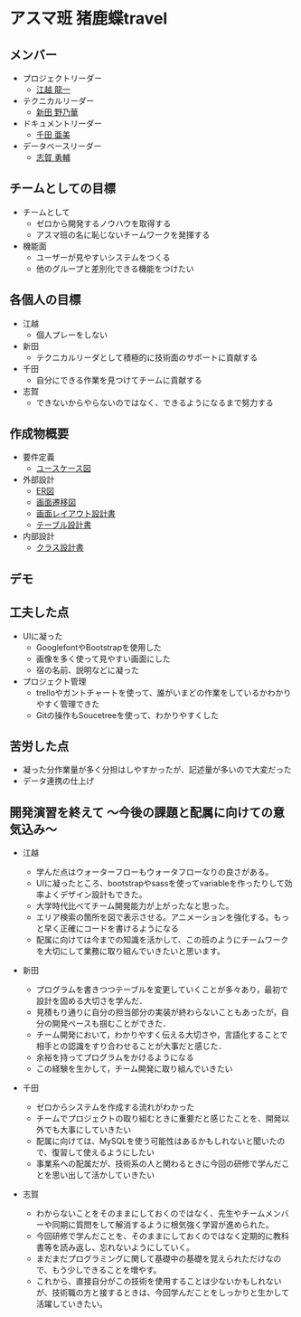# アスマ班 猪鹿蝶travel

## メンバー

- プロジェクトリーダー
    - [江越 龍一](https://github.com/itEngrRyuichi)
- テクニカルリーダー
    - [新田 野乃華](https://github.com/NonokaNitta)
- ドキュメントリーダー
    - [千田 亜美](https://github.com/ami-2021php)
- データベースリーダー
    - [志賀 勇輔](https://github.com/sigayuusuke)


## チームとしての目標

- チームとして
    - ゼロから開発するノウハウを取得する
    - アスマ班の名に恥じないチームワークを発揮する
- 機能面
    - ユーザーが見やすいシステムをつくる
    - 他のグループと差別化できる機能をつけたい


## 各個人の目標

- 江越
    - 個人プレーをしない
- 新田
    - テクニカルリーダとして積極的に技術面のサポートに貢献する
- 千田
    - 自分にできる作業を見つけてチームに貢献する
- 志賀
    - できないからやらないのではなく、できるようになるまで努力する


## 作成物概要

- 要件定義
    - [ユースケース図](https://docs.google.com/document/d/1O_GhbbJxCXMVikNUPGuIY_F-Hwlmk2Fgft3dantM9tc/edit)
- 外部設計    
    - [ER図](https://docs.google.com/spreadsheets/d/1uwLpFotsyjKgVGWgZADQi1w7hcjLMtn_z2pTIqvaRP4/edit#gid=0)
    - [画面遷移図](https://docs.google.com/spreadsheets/d/1cK4GRZ0UwSc9DHFUB7ynDbPtcCU87C-XEySDymkJlW8/edit#gid=0)
    - [画面レイアウト設計書](https://docs.google.com/spreadsheets/d/1asB8IMqBpIMb2aSzw_kpHcfsxEWcQyFLPOPufVv-w-A/edit#gid=0)
    - [テーブル設計書](https://docs.google.com/spreadsheets/d/1RxI66eiAaa3NLVQejAf7N3M5DkeRDXPMewHgrPXUEs4/edit#gid=0)
- 内部設計
    - [クラス設計書](https://docs.google.com/spreadsheets/d/1tpTQ4mS00CRIsixR-BgEaR7ApgeM1aw-43nlmTz-PNw/edit#gid=0)

## デモ


## 工夫した点
- UIに凝った
    - GooglefontやBootstrapを使用した
    - 画像を多く使って見やすい画面にした
    - 宿の名前、説明などに凝った    
- プロジェクト管理
    - trelloやガントチャートを使って、誰がいまどの作業をしているかわかりやすく管理できた
    - Gitの操作もSoucetreeを使って、わかりやすくした


## 苦労した点
- 凝った分作業量が多く分担はしやすかったが、記述量が多いので大変だった
- データ連携の仕上げ 



## 開発演習を終えて ～今後の課題と配属に向けての意気込み～

- 江越
    - 学んだ点はウォーターフローもウォータフローなりの良さがある。
    - UIに凝ったところ、bootstrapやsassを使ってvariableを作ったりして効率よくデザイン設計もできた。
    - 大学時代比べてチーム開発能力が上がったなと思った。
    - エリア検索の箇所を図で表示させる。アニメーションを強化する。もっと早く正確にコードを書けるようになる
    - 配属に向けては今までの知識を活かして、この班のようにチームワークを大切にして業務に取り組んでいきたいと思います。
    
- 新田
    - プログラムを書きつつテーブルを変更していくことが多々あり，最初で設計を固める大切さを学んだ．
    - 見積もり通りに自分の担当部分の実装が終わらないこともあったが，自分の開発ペースも掴むことができた．
    - チーム開発において，わかりやすく伝える大切さや，言語化することで相手との認識をすり合わせることが大事だと感じた．
    - 余裕を持ってプログラムをかけるようになる
    - この経験を生かして，チーム開発に取り組んでいきたい
    
- 千田
    - ゼロからシステムを作成する流れがわかった
    - チームでプロジェクトの取り組むときに重要だと感じたことを、開発以外でも大事にしていきたい
    - 配属に向けては、MySQLを使う可能性はあるかもしれないと聞いたので、復習して使えるようにしたい
    - 事業系への配属だが、技術系の人と関わるときに今回の研修で学んだことを思い出して活かしていきたい
    
- 志賀
    - わからないことをそのままにしておくのではなく、先生やチームメンバーや同期に質問をして解消するように根気強く学習が進められた。
    - 今回研修で学んだことを、そのままにしておくのではなく定期的に教科書等を読み返し、忘れないようにしていく。
    - まだまだプログラミングに関して基礎中の基礎を覚えられただけなので、もう少しできることを増やす。   
    - これから、直接自分がこの技術を使用することは少ないかもしれないが、技術職の方と接するときは、今回学んだことをしっかりと生かして活躍していきたい。　        
